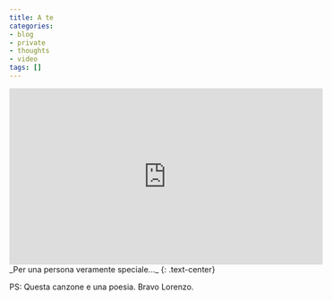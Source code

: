 ```yaml
---
title: A te
categories:
- blog
- private
- thoughts
- video
tags: []
---
```



<iframe width="560" height="315" src="https://www.youtube.com/embed/FSea1YPxK1c" frameborder="0" allowfullscreen></iframe>
_Per una persona veramente speciale..._
{: .text-center}

PS: Questa canzone e una poesia. Bravo Lorenzo.

